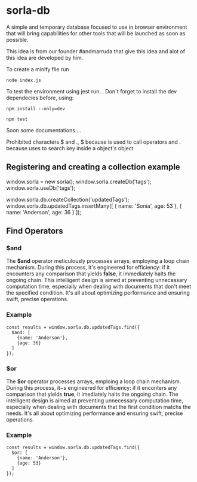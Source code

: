 # sorla-db
A simple and temporary database focused to use in browser environment that will bring capabilities for other tools that will be launched as soon as possible.

This idea is from our founder #andmarruda that give this idea and alot of this idea are developed by him.

To create a minify file run
```
node index.js
```

To test the environment using jest run...
Don`t forget to install the dev dependecies before, using:

```
npm install --only=dev
```

```
npm test
```

Soon some documentations....

Prohibited characters $ and .,
$ because is used to call operators and . because uses to search key inside a object's object

## Registering and creating a collection example
window.sorla = new sorla();
window.sorla.createDb('tags');
window.sorla.useDb('tags');

window.sorla.db.createCollection('updatedTags');
window.sorla.db.updatedTags.insertMany([
  {
    name: 'Sonia',
    age: 53
  },
  {
    name: 'Anderson',
    age: 36
  }
]);

## Find Operators

### $and

The **$and** operator meticulously processes arrays, employing a loop chain mechanism. During this process, it's engineered for efficiency: if it encounters any comparison that yields **false**, it immediately halts the ongoing chain. This intelligent design is aimed at preventing unnecessary computation time, especially when dealing with documents that don't meet the specified condition. It's all about optimizing performance and ensuring swift, precise operations.

### Example

```
const results = window.sorla.db.updatedTags.find({
  $and: [
    {name: 'Anderson'},
    {age: 36}
  ]
});
```

### $or
The **$or** operator processes arrays, emploing a loop chain mechanism. During this process, it~s engineered for efficiency: if it enconters any comparison that yields **true**, it imediately halts
the ongoing chain. The intelligent design is aimed at preventing unnecessary computation time, especially when dealing with documents that the first condition matchs the needs. It's all about optimizing
performance and ensuring swift, precise operations.

### Example

```
const results = window.sorla.db.updatedTags.find({
  $or: [
    {name: 'Anderson'},
    {age: 53}
  ]
});
```